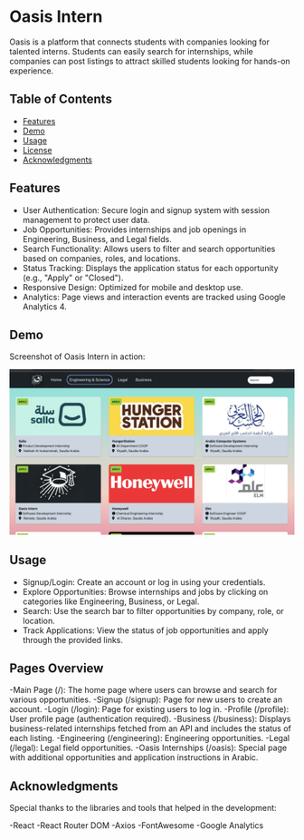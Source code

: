 # Oasis Intern 

Oasis is a platform that connects students with companies looking for talented interns. Students can easily search for internships, while companies can post listings to attract skilled students looking for hands-on experience. 

## Table of Contents
- [Features](#features)
- [Demo](#demo)
- [Usage](#usage)
- [License](#license)
- [Acknowledgments](#acknowledgments)

## Features
- User Authentication: Secure login and signup system with session management to protect user data.
- Job Opportunities: Provides internships and job openings in Engineering, Business, and Legal fields.
- Search Functionality: Allows users to filter and search opportunities based on companies, roles, and locations.
- Status Tracking: Displays the application status for each opportunity (e.g., "Apply" or "Closed").
- Responsive Design: Optimized for mobile and desktop use.
- Analytics: Page views and interaction events are tracked using Google Analytics 4.

## Demo
Screenshot of Oasis Intern in action:

![Oasis Intern Screenshot](public/OasisIntern-Demo.png)

## Usage 
- Signup/Login: Create an account or log in using your credentials.
- Explore Opportunities: Browse internships and jobs by clicking on categories like Engineering, Business, or Legal.
- Search: Use the search bar to filter opportunities by company, role, or location.
- Track Applications: View the status of job opportunities and apply through the provided links.

## Pages Overview
-Main Page (/): The home page where users can browse and search for various opportunities.
-Signup (/signup): Page for new users to create an account.
-Login (/login): Page for existing users to log in.
-Profile (/profile): User profile page (authentication required).
-Business (/business): Displays business-related internships fetched from an API and includes the status of each listing.
-Engineering (/engineering): Engineering opportunities.
-Legal (/legal): Legal field opportunities.
-Oasis Internships (/oasis): Special page with additional opportunities and application instructions in Arabic.

## Acknowledgments
Special thanks to the libraries and tools that helped in the development:

-React
-React Router DOM
-Axios
-FontAwesome
-Google Analytics
